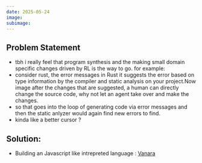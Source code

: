 ```yaml
---
date: 2025-05-24
image:
subimage:
---
```


## Problem Statement
  - tbh i really feel that program synthesis and the making small domain specific changes driven by RL is the way to go.
  for example:
  - consider rust, the error messages in Rust it suggests the error based on type information by the compiler and static analysis on your project.Now image after the changes that are suggested, a human can directly change the source code, why not let an agent take over and make the changes.
  - so that goes into the loop of generating code via error messages and then the static anlyzer would again find new errors to find.
  - kinda like a better cursor ?

## Solution:

  - Building an Javascript like intrepreted language : [Vanara](https://sagnikc395.github.io/resume)
